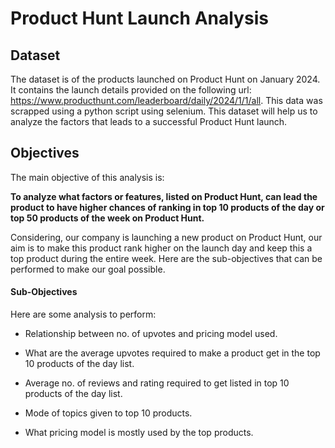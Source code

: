 # Product Hunt Launch Analysis

## Dataset
The dataset is of the products launched on Product Hunt on January 2024. It contains the launch details provided on the following url: https://www.producthunt.com/leaderboard/daily/2024/1/1/all. This data was scrapped using a python script using selenium. This dataset will help us to analyze the factors that leads to a successful Product Hunt launch.

## Objectives
The main objective of this analysis is:

**To analyze what factors or features, listed on Product Hunt, can lead the product to have higher chances of ranking in top 10 products of the day or top 50 products of the week on Product Hunt.**

Considering, our company is launching a new product on Product Hunt, our aim is to make this product rank higher on the launch day and keep this a top product during the entire week. Here are the sub-objectives that can be performed to make our goal possible.
#### Sub-Objectives
Here are some analysis to perform:

- Relationship between no. of upvotes and pricing model used.

- What are the average upvotes required to make a product get in the top 10 products of the day list.
- Average no. of reviews and rating required to get listed in top 10 products of the day list.
- Mode of topics given to top 10 products.
- What pricing model is mostly used by the top products.

<!-- To achieve this objective, it can be further broken down into the following sub-objectives:

- Average Upvotes recieved by "#1 Product of the Day" products.

- Pr -->